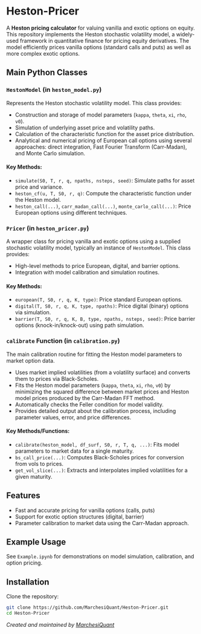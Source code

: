 # Heston-Pricer

A **Heston pricing calculator** for valuing vanilla and exotic options on equity. This repository implements the Heston stochastic volatility model, a widely-used framework in quantitative finance for pricing equity derivatives. The model efficiently prices vanilla options (standard calls and puts) as well as more complex exotic options.

## Main Python Classes

### `HestonModel` (in `heston_model.py`)
Represents the Heston stochastic volatility model. This class provides:
- Construction and storage of model parameters (`kappa`, `theta`, `xi`, `rho`, `v0`).
- Simulation of underlying asset price and volatility paths.
- Calculation of the characteristic function for the asset price distribution.
- Analytical and numerical pricing of European call options using several approaches: direct integration, Fast Fourier Transform (Carr-Madan), and Monte Carlo simulation.

#### Key Methods:
- `simulate(S0, T, r, q, npaths, nsteps, seed)`: Simulate paths for asset price and variance.
- `heston_cf(u, T, S0, r, q)`: Compute the characteristic function under the Heston model.
- `heston_call(...)`, `carr_madan_call(...)`, `monte_carlo_call(...)`: Price European options using different techniques.

### `Pricer` (in `heston_pricer.py`)
A wrapper class for pricing vanilla and exotic options using a supplied stochastic volatility model, typically an instance of `HestonModel`. This class provides:
- High-level methods to price European, digital, and barrier options.
- Integration with model calibration and simulation routines.

#### Key Methods:
- `european(T, S0, r, q, K, type)`: Price standard European options.
- `digital(T, S0, r, q, K, type, npaths)`: Price digital (binary) options via simulation.
- `barrier(T, S0, r, q, K, B, type, npaths, nsteps, seed)`: Price barrier options (knock-in/knock-out) using path simulation.

### `calibrate` Function (in `calibration.py`)
The main calibration routine for fitting the Heston model parameters to market option data.
- Uses market implied volatilities (from a volatility surface) and converts them to prices via Black-Scholes.
- Fits the Heston model parameters (`kappa`, `theta`, `xi`, `rho`, `v0`) by minimizing the squared difference between market prices and Heston model prices produced by the Carr-Madan FFT method.
- Automatically checks the Feller condition for model validity.
- Provides detailed output about the calibration process, including parameter values, error, and price differences.

#### Key Methods/Functions:
- `calibrate(heston_model, df_surf, S0, r, T, q, ...)`: Fits model parameters to market data for a single maturity.
- `bs_call_price(...)`: Computes Black-Scholes prices for conversion from vols to prices.
- `get_vol_slice(...)`: Extracts and interpolates implied volatilities for a given maturity.

## Features

- Fast and accurate pricing for vanilla options (calls, puts)
- Support for exotic option structures (digital, barrier)
- Parameter calibration to market data using the Carr-Madan approach.

## Example Usage

See `Example.ipynb` for demonstrations on model simulation, calibration, and option pricing.

## Installation

Clone the repository:
```bash
git clone https://github.com/MarchesiQuant/Heston-Pricer.git
cd Heston-Pricer
```

*Created and maintained by [MarchesiQuant](https://github.com/MarchesiQuant)*
